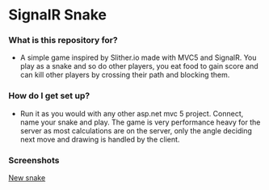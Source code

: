 # SignalR Snake #

### What is this repository for? ###

* A simple game inspired by Slither.io made with MVC5 and SignalR. You play as a snake and so do other players,
 you eat food to gain score and can kill other players by crossing their path and blocking them.

### How do I get set up? ###

* Run it as you would with any other asp.net mvc 5 project. Connect, name your snake and play. The game is very performance heavy for the server as most
  calculations are on the server, only the angle deciding next move and drawing is handled by the client.

### Screenshots ###

[New snake](https://bytebucket.org/FishFishFish/signalr-snake/raw/67f711b9bafe3c7722e7706c6db35b8bce23bc47/Screenshots/new.png)